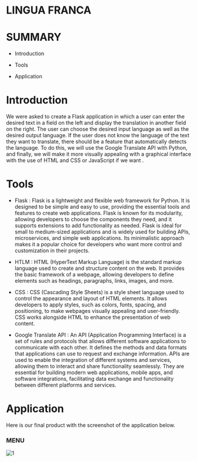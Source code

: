 # LINGUA FRANCA 

# SUMMARY

- Introduction 

- Tools

- Application 



# Introduction 

We were asked to create a Flask application in which a user can enter the desired text in a field on the left and display the translation in another field on the right. The user can choose the desired input language as well as the desired output language. If the user does not know the language of the text they want to translate, there should be a feature that automatically detects the language. To do this, we will use the Google Translate API with Python, and finally, we will make it more visually appealing with a graphical interface with the use of HTML and CSS or JavaScript if we want .


# Tools

- Flask : Flask is a lightweight and flexible web framework for Python. It is designed to be simple and easy to use, providing the essential tools and features to create web applications. Flask is known for its modularity, allowing developers to choose the components they need, and it supports extensions to add functionality as needed. Flask is ideal for small to medium-sized applications and is widely used for building APIs, microservices, and simple web applications. Its minimalistic approach makes it a popular choice for developers who want more control and customization in their projects.

- HTLM : HTML (HyperText Markup Language) is the standard markup language used to create and structure content on the web. It provides the basic framework of a webpage, allowing developers to define elements such as headings, paragraphs, links, images, and more.

- CSS : CSS (Cascading Style Sheets) is a style sheet language used to control the appearance and layout of HTML elements. It allows developers to apply styles, such as colors, fonts, spacing, and positioning, to make webpages visually appealing and user-friendly. CSS works alongside HTML to enhance the presentation of web content.

- Google Translate API : An API (Application Programming Interface) is a set of rules and protocols that allows different software applications to communicate with each other. It defines the methods and data formats that applications can use to request and exchange information. APIs are used to enable the integration of different systems and services, allowing them to interact and share functionality seamlessly. They are essential for building modern web applications, mobile apps, and software integrations, facilitating data exchange and functionality between different platforms and services.

# Application 

Here is our final product with the screenshot of the application below. 

### MENU 

![1](https://github.com/ayoub-abderrahmane/lingua-franca/assets/146713129/61623e41-7e1e-4a0d-ab66-9bbf41c38e45)



